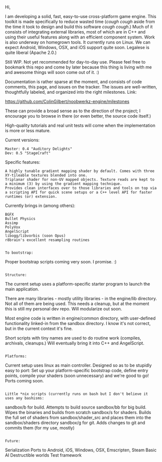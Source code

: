 Hi,


I am developing a solid, fast, easy-to-use cross-platform game engine. This toolkit is made specifically to reduce wasted time (*cough cough* aside from the time it took to design and build this software *cough cough*.) Much of it consists of integrating external libraries, most of which are in C++ and using their useful features along with an efficient component system. Work is also underway on homegrown tools. It currently runs on Linux. We can expect Android, Windows, OSX, and iOS support quite soon. Legalese is quite liberal (Apache 2.0.)

Still WIP. Not yet recommended for day-to-day use. Please feel free to bookmark this repo and come by later because this thing is living with me and awesome things will soon come out of it. :)

Documentation is rather sparse at the moment, and consists of code comments, this page, and issues on the tracker. The issues are well-written, thoughtfully labeled, and organized into the right milestones. Link:

https://github.com/ColinGilbert/noobwerkz-engine/milestones

These can provide a broad sense as to the direction of the project; I encourage you to browse in there (or even better, the source code itself.)

High-quality tutorials and real unit tests will come when the implementation is more or less mature.

Current versions:
```
Master: 0.4 "Auditory Delights"
Dev: 0.5 "StageCraft"
```

Specific features:
```
A highly tunable gradient mapping shader by default. Comes with three XY-tileable textures blended into one.
Triplanar shader for non-UV mapped objects. Texture reads are kept to a minimum (3) by using the gradient mapping technique.
Provides clean interfaces over to those libraries and tools on top via a scripting API for quick scene setups or a C++ level API for faster runtimes (or) extension.
```

Currently brings in (among others):
```
BGFX
Bullet Physics
Assimp
PolyVox
AngelScript
libogg/libvorbis (soon Opus)
r8brain's excellent resampling routines
```

```

To bootstrap:
```
Proper bootstrap scripts coming very soon. I promise. :)
```

Structure:
```
The current setup uses a platform-specific starter program to launch the main application.

There are many libraries - mostly utility libraries - in the engine/lib directory. Not all of them are being used. This needs a cleanup, but at the moment this is still my personal dev repo. Will modularize out soon.

Most engine code is written in engine/common directory, with user-defined functionality linked-in from the sandbox directory. I know it's not correct, but in the current context it's fine.

Short scripts with tiny names are used to do routine work (compiles, archivals, cleanups.) Will eventually bring it into C++ and AngelScript.
```

Platforms:
```
Current setup uses linux as main controller.
Designed so as to be stupidly easy to port: Set up your platform-specific bootstrap code, define entry points, compile your shaders (soon unnecessary) and we're good to go!
Ports coming soon.
```

Little *nix scripts (currently runs on bash but I don't believe it uses any bashisms:
```
sandbox/b for build. Attempts to build source
sandbox/bb for big build. Wipes the binaries and builds from scratch
sandbox/s for shaders. Builds the full set of shaders from sandbox/shader_src and places them into the sandbox/shaders directory
sandbox/g for git. Adds changes to git and commits them (for my use, mostly)
```

Future:
```
Serialization
Ports to Android, iOS, Windows, OSX, Emscripten, Steam
Basic AI
Destructible worlds
Test framework
```
